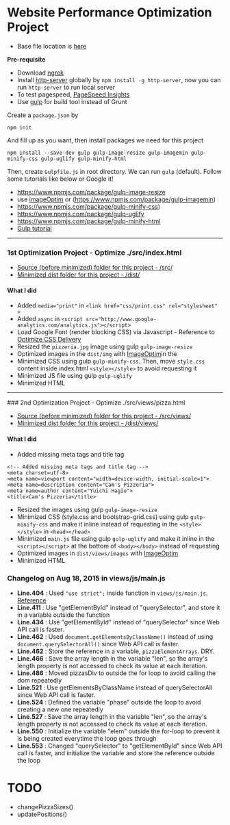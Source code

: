 # Website Performance Optimization Project

- Base file location is [here](https://github.com/udacity/frontend-nanodegree-mobile-portfolio)

**Pre-requisite**

- Download [ngrok](https://ngrok.com/download)
- Install [http-server](https://www.npmjs.com/package/http-server) globally by `npm install -g http-server`, now you can run `http-server` to run local server
- To test pagespeed, [PageSpeed Insights](https://developers.google.com/speed/pagespeed/insights/)
- Use [gulp](https://www.npmjs.com/package/gulp) for build tool instead of Grunt

Create a `package.json` by
```
npm init
```
And fill up as you want, then install packages we need for this project
```
npm install --save-dev gulp gulp-image-resize gulp-imagemin gulp-minify-css gulp-uglify gulp-minify-html
```
Then, create `Gulpfile.js` in root directory.
We can run `gulp` (default). Follow some tutorials like below or Google it!

- https://www.npmjs.com/package/gulp-image-resize
- use [imageOptim](https://imageoptim.com/) or (https://www.npmjs.com/package/gulp-imagemin)
- https://www.npmjs.com/package/gulp-minify-css)
- https://www.npmjs.com/package/gulp-uglify
- https://www.npmjs.com/package/gulp-minify-html
- [Gulp tutorial](http://www.sitepoint.com/introduction-gulp-js/)
<hr />

### 1st Optimization Project - Optimize ./src/index.html

- [Source (before minimized) folder for this project - /src/]()
- [Minimized dist folder for this project - /dist/]()

#### What I did

- Added `media="print"` in `<link href="css/print.css" rel="stylesheet" >`
- Added `async` in `<script src="http://www.google-analytics.com/analytics.js"></script>`
- Load Google Font (render blocking CSS) via Javascript - Reference to [Optimize CSS Delivery](https://developers.google.com/speed/docs/insights/OptimizeCSSDelivery)
- Resized the `pizzeria.jpg` image using gulp `gulp-image-resize`
- Optimized images in the `dist/img` with [ImageOptim](https://imageoptim.com/)in the
- Minimized CSS using gulp `gulp-minify-css`. Then, move `style.css` content inside index.html `<style></style>` to avoid requesting it
- Minimized JS file using gulp `gulp-uglify`
- Minimized HTML


<hr />
### 2nd Optimization Project - Optimize ./src/views/pizza.html

- [Source (before minimized) folder for this project - /src/views/]()
- [Minimized dist folder for this project - /dist/views/]()

#### What I did
- Added missing meta tags and title tag
```
<!-- Added missing meta tags and title tag -->
<meta charset=utf-8>
<meta name=viewport content="width=device-width, initial-scale=1">
<meta name=description content="Cam's Pizzeria">
<meta name=author content="Yuichi Hagio">
<title>Cam's Pizzeria</title>
```
- Resized the images using gulp `gulp-image-resize`
- Minimized CSS (style.css and bootstrap-grid.css) using gulp `gulp-minify-css` and make it inline instead of requesting in the `<style></style>` in `<head></head>`
- Minimized `main.js` file using gulp `gulp-uglify` and make it inline in the `<script></script>` at the bottom of `<body></body>` instead of requesting
- Optimized images in `dist/views/images` with [ImageOptim](https://imageoptim.com/)
- Minimized HTML


### Changelog on Aug 18, 2015 in views/js/main.js
- **Line.404** : Used `"use strict";` inside function in `views/js/main.js`. [Reference](https://developer.mozilla.org/en-US/docs/Web/JavaScript/Reference/Strict_mode)
- **Line.411** : Use "getElementById" instead of "querySelector", and store it in a variable outside the function
- **Line.434** : Use "getElementById" instead of "querySelector" since Web API call is faster.
- **Line.462** : Used `document.getElementsByClassName()` instead of using `document.querySelectorAll()` since Web API call is faster.
- **Line.462** : Store the reference in a variable, `pizzaElementArrays`. DRY.
- **Line.466** : Save the array length in the variable "len", so the array's length property is not accessed to check its value at each iteration.
- **Line.486** : Moved pizzasDiv to outside the for loop to avoid calling the dom repeatedly
- **Line.521** : Use getElementsByClassName instead of querySelectorAll since Web API call is faster.
- **Line.524** : Defined the variable "phase" outside the loop to avoid creating a new one repeatedly
- **Line.527** : Save the array length in the variable "len", so the array's length property is not accessed to check its value at each iteration.
- **Line.550** : Initialize the variable "elem" outside the for-loop to prevent it is being created everytime the loop goes through
- **Line.553** : Changed "querySelector" to "getElementById" since Web API call is faster, and initialize the variable and store the reference outside the loop

# TODO
- changePizzaSizes()
- updatePositions()
